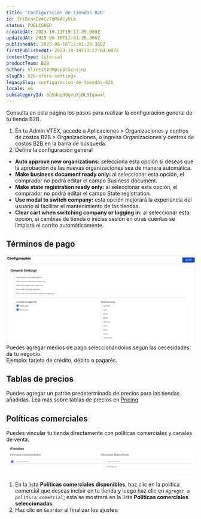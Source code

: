 ```yaml
---
title: 'Configuración de tiendas B2B'
id: 7riBcnrOv4Cz7qMeACyVLm
status: PUBLISHED
createdAt: 2023-10-11T15:17:39.003Z
updatedAt: 2025-06-16T12:01:28.366Z
publishedAt: 2025-06-16T12:01:28.366Z
firstPublishedAt: 2023-10-19T13:27:04.087Z
contentType: tutorial
productTeam: B2B
author: 5l3eEiSz8MpcppCxcnijGz
slugEN: b2b-store-settings
legacySlug: configuracion-de-tiendas-b2b
locale: es
subcategoryId: 6bSdupUQgvuXjBL9Igawxl
---
```


Consulta en esta página los pasos para realizar la configuración general de tu tienda B2B.  

1. En tu Admin VTEX, accede a Aplicaciones > Organizaciones y centros de costos B2B > Organizaciones, o ingresa Organizaciones y centros de costos B2B en la barra de búsqueda.
2. Define la configuración general

- **Auto approve new organizations:** selecciona esta opción si deseas que la aprobación de las nuevas organizaciones sea de manera automática.
- **Make business document ready only:** al seleccionar esta opción, el comprador no podrá editar el campo Business document.
- __Make state registration ready only:__ al seleccionar esta opción, el comprador no podrá editar el campo State registration.
- __Use modal to switch company:__ esta opción mejorará la experiencia del usuario al facilitar el mantenimiento de las tiendas. 
- __Clear cart when switching company or logging in:__ al seleccionar esta opción, si cambias de tienda o inicias sesión en otras cuentas se limpiará el carrito automáticamente.
## Términos de pago
![Tiendas B2B - General Settings + Payment Terms](https://raw.githubusercontent.com/vtexdocs/help-center-content/refs/heads/main/docs/es/tutorials/B2B/b2b-organizations/configuracion-de-tiendas-b2b_1.jpg)
Puedes agregar medios de pago seleccionándolos según las necesidades de tu negocio.   
Ejemplo: tarjeta de crédito, débito o pagarés. 
## Tablas de precios
Puedes agregar un patrón predeterminado de precios para las tiendas añadidas. Lea más sobre tablas de precios en [Pricing](https://developers.vtex.com/docs/guides/pricing-overview)

## Políticas comerciales

Puedes vincular tu tienda directamente con políticas comerciales y canales de venta.
![Tiendas B2B -  Políticas comerciais ES](https://raw.githubusercontent.com/vtexdocs/help-center-content/refs/heads/main/docs/es/tutorials/B2B/b2b-organizations/configuracion-de-tiendas-b2b_2.jpg)

1. En la lista **Políticas comerciales disponibles**, haz clic en la política comercial que deseas incluir en tu tienda y luego haz clic en `Agregar a política comercial`; esta se mostrará en la lista **Políticas comerciales seleccionadas**.
2. Haz clic en `Guardar` al finalizar los ajustes.

